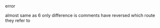 <!-- c3f34d45c4b629a97fa20ae4ebb60458 -->
<!--
/foo/
/foo
-->

error

almost same as 6
only difference is comments have reversed which route they refer to
